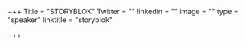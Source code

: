 +++
Title = "STORYBLOK"
Twitter = ""
linkedin = ""
image = ""
type = "speaker"
linktitle = "storyblok"

+++


